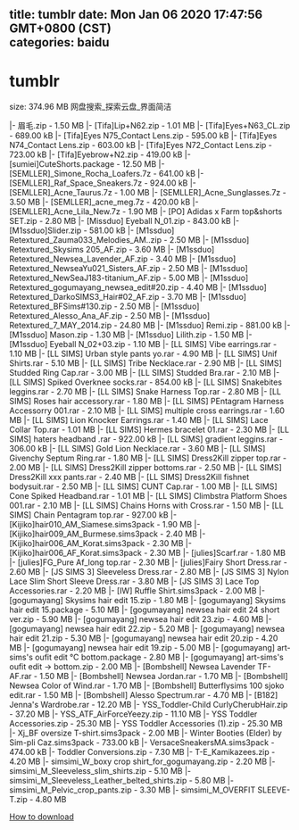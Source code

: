 
title: tumblr
date: Mon Jan 06 2020 17:47:56 GMT+0800 (CST)    
categories: baidu
---

# tumblr
size: 374.96 MB
 网盘搜索_探索云盘_界面简洁
 
|- 眉毛.zip - 1.50 MB
|- [Tifa]Lip+N62.zip - 1.01 MB
|- [Tifa]Eyes+N63_CL.zip - 689.00 kB
|- [Tifa]Eyes N75_Contact Lens.zip - 595.00 kB
|- [Tifa]Eyes N74_Contact Lens.zip - 603.00 kB
|- [Tifa]Eyes N72_Contact Lens.zip - 723.00 kB
|- [Tifa]Eyebrow+N2.zip - 419.00 kB
|- [sumiei]CuteShorts.package - 12.50 MB
|- [SEMLLER]_Simone_Rocha_Loafers.7z - 641.00 kB
|- [SEMLLER]_Raf_Space_Sneakers.7z - 924.00 kB
|- [SEMLLER]_Acne_Taurus.7z - 1.00 MB
|- [SEMLLER]_Acne_Sunglasses.7z - 3.50 MB
|- [SEMLLER]_acne_meg.7z - 420.00 kB
|- [SEMLLER]_Acne_Lila_New.7z - 1.90 MB
|- [PO] Adidas x Farm top&shorts SET.zip - 2.80 MB
|- [Missduo] Eyeball N_01.zip - 843.00 kB
|- [M1ssduo]Slider.zip - 581.00 kB
|- [M1ssduo] Retextured_Zauma033_Melodies_AM..zip - 2.50 MB
|- [M1ssduo] Retextured_Skysims 205_AF.zip - 3.60 MB
|- [M1ssduo] Retextured_Newsea_Lavender_AF.zip - 3.40 MB
|- [M1ssduo] Retextured_NewseaYu021_Sisters_AF.zip - 2.50 MB
|- [M1ssduo] Retextured_NewSeaJ183-titanium_AF.zip - 5.00 MB
|- [M1ssduo] Retextured_gogumayang_newsea_edit#20.zip - 4.40 MB
|- [M1ssduo] Retextured_DarkoSIMS3_Hair#02_AF.zip - 3.70 MB
|- [M1ssduo] Retextured_BFSims#130.zip - 2.50 MB
|- [M1ssduo] Retextured_Alesso_Ana_AF.zip - 2.50 MB
|- [M1ssduo] Retextured_7_MAY_2014.zip - 24.80 MB
|- [M1ssduo] Remi.zip - 881.00 kB
|- [M1ssduo] Mason.zip - 1.30 MB
|- [M1ssduo] Lilith.zip - 1.50 MB
|- [M1ssduo] Eyeball N_02+03.zip - 1.10 MB
|- [LL SIMS] Vibe earrings.rar - 1.10 MB
|- [LL SIMS] Urban style pants yo.rar - 4.90 MB
|- [LL SIMS] Unif Shirts.rar - 5.10 MB
|- [LL SIMS] Tribe Necklace.rar - 2.90 MB
|- [LL SIMS] Studded Ring Cap.rar - 3.00 MB
|- [LL SIMS] Studded Bra.rar - 2.10 MB
|- [LL SIMS] Spiked Overknee socks.rar - 854.00 kB
|- [LL SIMS] Snakebites leggins.rar - 2.70 MB
|- [LL SIMS] Snake Harness Top.rar - 2.80 MB
|- [LL SIMS] Roses hair accessory.rar - 1.80 MB
|- [LL SIMS] PEntagram Harness Accessorry 001.rar - 2.10 MB
|- [LL SIMS] multiple cross earrings.rar - 1.60 MB
|- [LL SIMS] Lion Knocker Earrings.rar - 1.40 MB
|- [LL SIMS] Lace Collar Top.rar - 1.01 MB
|- [LL SIMS] Hermes bracelet 01.rar - 2.30 MB
|- [LL SIMS] haters headband .rar - 922.00 kB
|- [LL SIMS] gradient leggins.rar - 306.00 kB
|- [LL SIMS] Gold Lion Necklace.rar - 3.60 MB
|- [LL SIMS] Givenchy Septum Ring.rar - 1.80 MB
|- [LL SIMS] Dress2Kill zipper top.rar - 2.00 MB
|- [LL SIMS] Dress2Kill zipper bottoms.rar - 2.50 MB
|- [LL SIMS] Dress2Kill xxx pants.rar - 2.40 MB
|- [LL SIMS] Dress2Kill fishnet bodysuit.rar - 2.50 MB
|- [LL SIMS] CUNT Cap.rar - 1.00 MB
|- [LL SIMS] Cone Spiked Headband.rar - 1.01 MB
|- [LL SIMS] Climbstra Platform Shoes 001.rar - 2.10 MB
|- [LL SIMS] Chains Horns with Cross.rar - 1.50 MB
|- [LL SIMS] Chain Pentagram top.rar - 927.00 kB
|- [Kijiko]hair010_AM_Siamese.sims3pack - 1.90 MB
|- [Kijiko]hair009_AM_Burmese.sims3pack - 2.40 MB
|- [Kijiko]hair006_AM_Korat.sims3pack - 2.30 MB
|- [Kijiko]hair006_AF_Korat.sims3pack - 2.30 MB
|- [julies]Scarf.rar - 1.80 MB
|- [julies]FG_Pure Af_long top.rar - 2.30 MB
|- [julies]Fairy Short Dress.rar - 2.60 MB
|- [JS SIMS 3] Sleeveless Dress.rar - 2.80 MB
|- [JS SIMS 3] Nylon Lace Slim Short Sleeve Dress.rar - 3.80 MB
|- [JS SIMS 3] Lace Top Accessories.rar - 2.20 MB
|- [IW] Ruffle Shirt.sims3pack - 2.00 MB
|- [gogumayang] Skysims hair edit 15.zip - 1.80 MB
|- [gogumayang] Skysims hair edit 15.package - 5.10 MB
|- [gogumayang] newsea hair edit 24 short ver.zip - 5.90 MB
|- [gogumayang] newsea hair edit 23.zip - 4.60 MB
|- [gogumayang] newsea hair edit 22.zip - 5.20 MB
|- [gogumayang] newsea hair edit 21.zip - 5.30 MB
|- [gogumayang] newsea hair edit 20.zip - 4.20 MB
|- [gogumayang] newsea hair edit 19.zip - 5.00 MB
|- [gogumayang] art-sims's oufit edit ℃ bottom.package - 2.80 MB
|- [gogumayang] art-sims's oufit edit → bottom.zip - 2.00 MB
|- [Bombshell] Newsea Lavender TF-AF.rar - 1.50 MB
|- [Bombshell] Newsea Jordan.rar - 1.70 MB
|- [Bombshell] Newsea Color of Wind.rar - 1.70 MB
|- [Bombshell] Butterflysims 100 sjoko edit.rar - 1.50 MB
|- [Bombshell] Alesso Spectrum.rar - 4.70 MB
|- [B182] Jenna's Wardrobe.rar - 12.20 MB
|- YSS_Toddler-Child CurlyCherubHair.zip - 37.20 MB
|- YSS_ATF_AirForceYeezy.zip - 11.10 MB
|- YSS Toddler Accessories.zip - 25.30 MB
|- YSS Toddler Accessories (1).zip - 25.30 MB
|- Xj_BF oversize T-shirt.sims3pack - 2.00 MB
|- Winter Booties (Elder) by Sim-pli Caz.sims3pack - 733.00 kB
|- VersaceSneakersMA.sims3pack - 474.00 kB
|- Toddler Conversions.zip - 7.30 MB
|- T-E_Kamikazees.zip - 4.20 MB
|- simsimi_W_boxy crop shirt_for_gogumayang.zip - 2.20 MB
|- simsimi_M_Sleeveless_slim_shirts.zip - 5.10 MB
|- simsimi_M_Sleeveless_Leather_belted_shirts.zip - 5.80 MB
|- simsimi_M_Pelvic_crop_pants.zip - 3.30 MB
|- simsimi_M_OVERFIT SLEEVE-T.zip - 4.80 MB

[How to download](https://bpcam.bemobtrk.com/go/2ceec3aa-1ca2-46d6-b9ff-aaa5c184517c?jno=780)